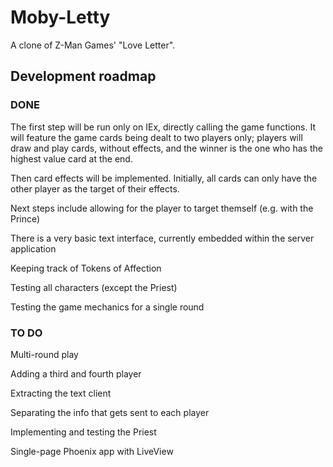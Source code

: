 # Moby-Letty

A clone of Z-Man Games' "Love Letter".

## Development roadmap

### DONE

The first step will be run only on IEx, directly calling the game functions.
It will feature the game cards being dealt to two players only; players will
draw and play cards, without effects, and the winner is the one who has the
highest value card at the end.

Then card effects will be implemented. Initially, all cards can only have the
other player as the target of their effects.

Next steps include allowing for the player to target themself (e.g. with the
Prince)

There is a very basic text interface, currently embedded within the server
application

Keeping track of Tokens of Affection

Testing all characters (except the Priest)

Testing the game mechanics for a single round

### TO DO

Multi-round play

Adding a third and fourth player

Extracting the text client

Separating the info that gets sent to each player

Implementing and testing the Priest

Single-page Phoenix app with LiveView
